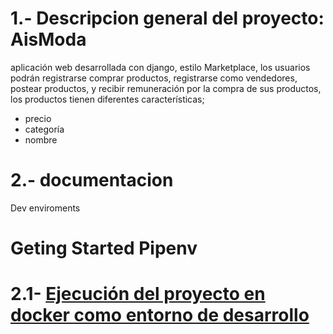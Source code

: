 # 1.- Descripcion general del proyecto: AisModa
aplicación web desarrollada con django, estilo Marketplace, los usuarios podrán registrarse comprar productos,  registrarse como vendedores, postear productos, y recibir remuneración por la compra de sus productos, 
los productos tienen diferentes características; 

- precio
- categoría
- nombre


# 2.- documentacion

Dev enviroments

# Geting Started Pipenv

# 2.1- [Ejecución del proyecto en docker como entorno de desarrollo](./readme/Docker_guide.md) 



